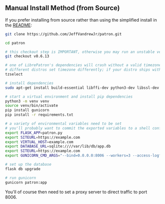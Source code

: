 <h2>Manual Install Method (from Source)</h2>

If you prefer installing from source rather than using the simplified install in the [README](https://github.com/JeffVandrewJr/patron/blob/master/README.md#easy-install-method):
```bash
git clone https://github.com/JeffVandrewJr/patron.git

cd patron

# this checkout step is IMPORTANT, otherwise you may run an unstable version
git checkout v0.6.13

# one of LibrePatron's dependencies will crash without a valid timezone setting
# different distros set timezone differently; if your distro ships with tzselect use the command below
tzselect

# install dependencies
sudo apt-get install build-essential libffi-dev python3-dev libssl-dev

# start a virtual environment and install pip dependencies
python3 -m venv venv
source venv/bin/activate
pip install gunicorn
pip install -r requirements.txt

# a variety of environmental variables need to be set
# you'll probably want to commit the exported variables to a shell config file so they stay set
export FLASK_APP=patron.py
export SITEURL=https://example.com
export VIRTUAL_HOST=example.com
export DATABASE_URL=sqlite:////var/lib/db/app.db
export SITEURL=https://example.com
export GUNICORN_CMD_ARGS="--bind=0.0.0.0:8006 --workers=3 --access-logfile=<insert-file> --error-logfile=<insert-file>"

# set up the database
flask db upgrade

# run gunicorn
gunicorn patron:app
```
You'll of course then need to set a proxy server to direct traffic to port 8006.
